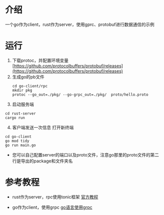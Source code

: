 # 介绍
一个go作为client，rust作为server，使用gprc、protobuf进行数据通信的示例

# 运行
1. 下载protoc，并配置环境变量[https://github.com/protocolbuffers/protobuf/releases](https://github.com/protocolbuffers/protobuf/releases)
2. 生成go的pb文件
   ```shell
   cd go-client/rpc
   mkdir pkg
   protoc --go_out=./pkg/ --go-grpc_out=./pkg/  proto/hello.proto
   ```
3. 启动服务端
```shell
cd rust-server
cargo run
```
4. 客户端发送一次信息
打开新终端
```shell
cd go-client
go mod tidy
go run main.go
```


- 您可以自己配置server的端口以及proto文件，注意go那里的proto文件的第二行是导出的package和文件夹名


# 参考教程
- rust作为server，rpc使用tonic框架
[官方教程](https://github.com/hyperium/tonic/blob/master/examples/helloworld-tutorial.md)

- go作为client，使用grpc
[go语言使用grpc](https://blog.csdn.net/qq_45716329/article/details/129207604?ops_request_misc=%257B%2522request%255Fid%2522%253A%2522171043359016800211582970%2522%252C%2522scm%2522%253A%252220140713.130102334..%2522%257D&request_id=171043359016800211582970&biz_id=0&utm_medium=distribute.pc_search_result.none-task-blog-2~all~sobaiduend~default-1-129207604-null-null.142%5Ev99%5Epc_search_result_base9&utm_term=go%E4%BD%BF%E7%94%A8grpc&spm=1018.2226.3001.4187)